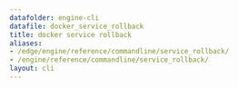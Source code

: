 ```yaml
---
datafolder: engine-cli
datafile: docker_service_rollback
title: docker service rollback
aliases:
- /edge/engine/reference/commandline/service_rollback/
- /engine/reference/commandline/service_rollback/
layout: cli
---
```


<!--
此页面是根据 Docker 源代码自动生成的。如果您想建议更改此处显示的文本，请在 GitHub 上的源代码仓库中打开一个工单或拉取请求：

https://github.com/docker/cli
-->
